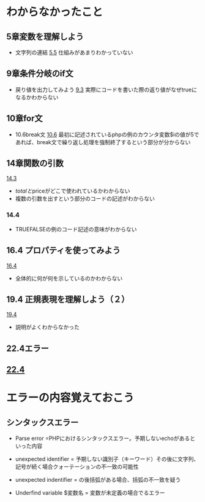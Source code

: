 # わからなかったこと

## 5章変数を理解しよう
- 文字列の連結
[5.5](https://terakoya.sejuku.net/programs/76/chapters/904#5.5-%E5%A4%89%E6%95%B0%E3%82%92%E4%BD%BF%E3%81%A3%E3%81%A6%E6%95%B0%E5%80%A4%E3%81%AE%E8%A8%88%E7%AE%97%E3%82%84%E6%96%87%E5%AD%97%E5%88%97%E3%81%AE%E9%80%A3%E7%B5%90%E3%82%92%E3%81%97%E3%81%A6%E3%81%BF%E3%82%88%E3%81%86)
仕組みがあまりわかっていない

## 9章条件分岐のif文
- 戻り値を出力してみよう
[9.3](https://terakoya.sejuku.net/programs/76/chapters/907#9.3-if%E6%96%87%E3%81%AE%E6%9B%B8%E3%81%8D%E6%96%B9)
実際にコードを書いた際の返り値がなぜtrueになるかわからない

## 10章for文
- 10.6break文
[10.6](https://terakoya.sejuku.net/programs/76/chapters/909#10.6-break%E6%96%87)
最初に記述されているphpの例のカウンタ変数$iの値が5であれば、break文で繰り返し処理を強制終了するという部分が分からない

## 14章関数の引数
[14.3](https://terakoya.sejuku.net/programs/76/chapters/913#14.3-%E5%BC%95%E6%95%B0%E3%81%A8%E3%81%AF)
- $totalと$priceがどこで使われているかわからない
- 複数の引数を出すという部分のコードの記述がわからない

### 14.4
- TRUEFALSEの例のコード記述の意味がわからない

## 16.4 プロパティを使ってみよう
[16.4](https://terakoya.sejuku.net/programs/76/chapters/915#16.4-%E3%83%97%E3%83%AD%E3%83%91%E3%83%86%E3%82%A3)
- 全体的に何が何を示しているのかわからない

## 19.4 正規表現を理解しよう（２）
[19.4](https://terakoya.sejuku.net/programs/76/chapters/918#19.4-preg_replace()%EF%BC%9A%E4%B8%80%E8%87%B4%E3%81%97%E3%81%9F%E6%96%87%E5%AD%97%E5%88%97%E3%82%92%E4%BB%96%E3%81%AE%E6%96%87%E5%AD%97%E5%88%97%E3%81%AB%E7%BD%AE%E6%8F%9B%E3%81%99%E3%82%8B)

- 説明がよくわからなかった

## 22.4エラー
[22.4](https://terakoya.sejuku.net/programs/76/chapters/1969#22.4-%E3%82%A8%E3%83%A9%E3%83%BC%E3%83%AD%E3%82%B0%E3%81%AE%E5%87%BA%E5%8A%9B)
- 
# エラーの内容覚えておこう
## シンタックスエラー
- Parse error =PHPにおけるシンタックスエラー。予期しないechoがあるといった内容

- unexpected identifier = 予期しない識別子（キーワード）その後に文字列、記号が続く場合クォーテーションの不一致の可能性

- unexpected indentifier = の後括弧がある場合、括弧の不一致を疑う

- Underfind variable $変数名 = 変数が未定義の場合でるエラー
　
